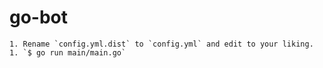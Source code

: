 go-bot
======

	1. Rename `config.yml.dist` to `config.yml` and edit to your liking.
	1. `$ go run main/main.go`

